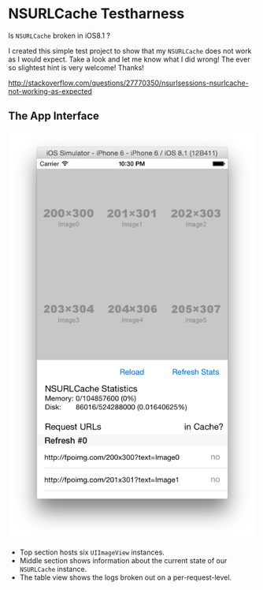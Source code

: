 # NSURLCache Testharness

Is `NSURLCache` broken in iOS8.1 ?

I created this simple test project to show that my `NSURLCache` does not work as I would expect. Take a look and let me know what I did wrong! The ever so slightest hint is very welcome! Thanks!

http://stackoverflow.com/questions/27770350/nsurlsessions-nsurlcache-not-working-as-expected

## The App Interface
![The app interface](https://github.com/opfeffer/nsurlcache/raw/master/screenshot.png)

* Top section hosts six `UIImageView` instances.
* Middle section shows information about the current state of our `NSURLCache` instance.
* The table view shows the logs broken out on a per-request-level.
